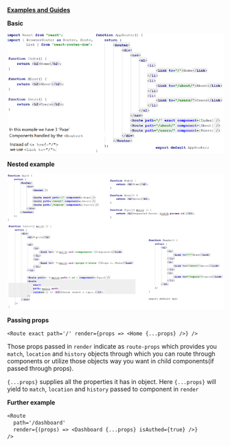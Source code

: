 **[Examples and Guides](https://reacttraining.com/react-router/web)**

**Basic**

![](../images/router1.png)

**Nested example**

![](../images/router2.png)

**Passing props**

    <Route exact path='/' render={props => <Home {...props} />} />

Those props passed in `render` indicate as `route-props` which provides you `match`, `location` and `history` objects through which you can route through components or utilize those objects way you want in child components(if passed through props).

`{...props}` supplies all the properties it has in object.
Here `{...props}` will yield to `match`, `location` and `history` passed to component in `render`

**Further example**

    <Route
      path='/dashboard'
      render={(props) => <Dashboard {...props} isAuthed={true} />}
    />